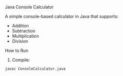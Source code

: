  Java Console Calculator

A simple console-based calculator in Java that supports:
- Addition
- Subtraction
- Multiplication
- Division

How to Run

1. Compile:
```bash
javac ConsoleCalculator.java
